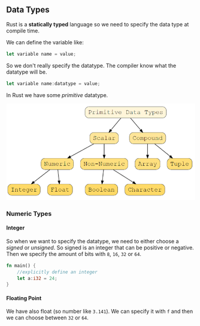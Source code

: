 ## Data Types

Rust is a **statically typed** language so we need to specify the data type at compile time.

We can define the variable like:

```rust
let variable name = value;
```

So we don't really specify the datatype. The compiler know what the datatype will be.

```rust
let variable name:datatype = value;
```

In Rust we have some *primitive* datatype.

![Chart from the lesson on educative](image-1.png)

### Numeric Types

#### Integer

So when we want to specify the datatype, we need to either choose a *signed* or *unsigned*. So signed is an integer that can be positive or negative. Then we specify the amount of bits with `8`, `16`, `32` or `64`.

```rust
fn main() {
    //explicitly define an integer
    let a:i32 = 24;
}
```

#### Floating Point 

We have also float (so number like `3.141`). We can specify it with `f` and then we can choose between `32` or `64`.